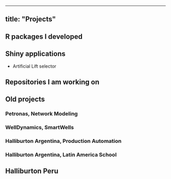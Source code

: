 
---
title: "Projects"
---


## R packages I developed

## Shiny applications
* Artificial Lift selector


## Repositories I am working on


## Old projects


### Petronas, Network Modeling

### WellDynamics, SmartWells

### Halliburton Argentina, Production Automation

### Halliburton Argentina, Latin America School

## Halliburton Peru

